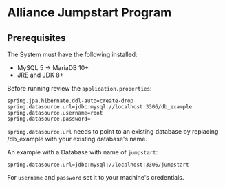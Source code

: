 # Alliance Jumpstart Program

## Prerequisites

The System must have the following installed:

* MySQL 5 -> MariaDB 10+
* JRE and JDK 8+

Before running review the `application.properties`:

    spring.jpa.hibernate.ddl-auto=create-drop
    spring.datasource.url=jdbc:mysql://localhost:3306/db_example
    spring.datasource.username=root
    spring.datasource.password=

`spring.datasource.url` needs to point to an existing database by replacing /db_example with your existing database's name.

An example with a Database with name of `jumpstart`:

    spring.datasource.url=jdbc:mysql://localhost:3306/jumpstart

For `username` and `password` set it to your machine's credentials.